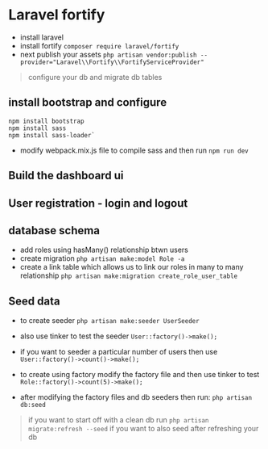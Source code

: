 # Laravel fortify

- install laravel
- install fortify `composer require laravel/fortify`
- next publish your assets `php artisan vendor:publish --provider="Laravel\\Fortify\\FortifyServiceProvider"`

> configure your db and migrate db tables

## install bootstrap and configure

```
npm install bootstrap
npm install sass
npm install sass-loader`

```

- modify webpack.mix.js file to compile sass and then run `npm run dev`

## Build the dashboard ui

## User registration - login and logout

## database schema

- add roles using hasMany() relationship btwn users
- create migration `php artisan make:model Role -a`
- create a link table which allows us to link our roles in many to many relationship `php artisan make:migration create_role_user_table`

## Seed data

- to create seeder `php artisan make:seeder UserSeeder`
- also use tinker to test the seeder `User::factory()->make();`
- if you want to seeder a particular number of users then use `User::factory()->count()->make();`

- to create using factory modify the factory file and then use tinker to test `Role::factory()->count(5)->make();`
- after modifying the factory files and db seeders then run: `php artisan db:seed`

> if you want to start off with a clean db run `php artisan migrate:refresh --seed` if you want to also seed after refreshing your db
